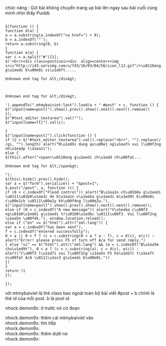 chức năng : Gửi bài không chuyển trang up bài lên ngay sau bài cuối cùng mình nhìn thấy
Punbb

```

$(function () {
function d(a) {
a = a.substring(a.indexOf("<a href=") + 9);
b = a.indexOf('"');
return a.substring(0, b)
}
function e(a) {
var c = a.split("#")[1];
$('<br/><div class=postcuoi><div  align=center><img src="http://i43.servimg.com/u/f43/16/03/04/56/icon_l12.gif"/>\u0110ang g\u1eedi b\u00e0i vi\u1ebft.....

Unknown end tag for &lt;/div&gt;



Unknown end tag for &lt;/div&gt;

').appendTo(".mtmybaiviet:last").load(a + " #post" + c, function () {
$("input[name=post]").show().prev().show().next().next().remove()
});
$("#text_editor_textarea").val("");
$("input[name=lt]").val(c);

}
$("input[name=post]").click(function () {
if (2 > $("#text_editor_textarea").val().replace("<br>", "").replace(/ /gi, "").length) alert("N\u1ed9i dung qu\u00e1 ng\u1eafn vui l\u00f2ng nh\u1eadp l\u1ea1i");
else {
$(this).after("<span>\u0110ang g\u1eedi ch\u1edd ch\u00fat...

Unknown end tag for &lt;/span&gt;

");
$(this).hide().prev().hide();
var a = $("form").serialize() + "&post=1";
$.post("/post", a, function (c) {
if (0 < c.indexOf("Flood control")) alert("B\u1ea1n ch\u01b0a g\u1eedi \u0111\u01b0\u1ee3c do b\u1ea1n v\u1eeba g\u1eedi m\u1ed9t b\u00e0i c\u00e1ch \u0111\u00e2y kh\u00f4ng l\u00e2u."),
$("input[name=post]").show().prev().show().next().next().remove();
else if (0 < c.indexOf("A new message")) alert("V\u1eeba c\u00f3 ng\u01b0\u1eddi g\u1eedi tr\u01b0\u1edbc \u0111\u00f3. Vui l\u00f2ng \u1ea5n \u00f4k."), window.location.reload();
else if ("en" == $("html").attr("xml:lang")) {
var a = c.indexOf("has been sent"),
f = c.indexOf("entered successfully");
0 < a || 0 < f ? (c = c.substring(0 < a ? a : f), c = d(c), e(c)) : alert("Error! please press F5 of turn off A/a for send reply.")
} else "vi" == $("html").attr("xml:lang") && (a = c.indexOf("B\u1ea5m chu\u1ed9t"), 0 < a ? (c = c.substring(a), c = d(c), e(c)) : alert("C\u00f3 l\u1ed7i vui l\u00f2ng \u1ea5n F5 ho\u1eb7c t\u1eaft n\u00fat A/A \u0111\u1ec3 g\u1eedi b\u00e0i."))
})
}
return !1
});

});

```
với mtmybaiviet là thẻ class bao ngoài toàn bộ bài viết #post + b chính là thẻ id của mỗi post. b là post id

> <!-- BEGIN postrow -->
nhock.demon9x: ở trước nó có đoạn <div>
nhock.demon9x: thêm cái mtmybaiviet vào<br>
nhock.demon9x: tìm tiếp<br>
nhock.demon9x: <!-- BEGIN displayed --><br>
nhock.demon9x: thêm dưới nó<br>
nhock.demon9x: <div>
